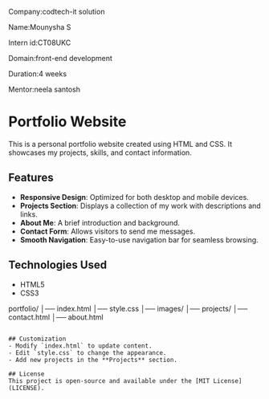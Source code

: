 Company:codtech-it solution
 
 Name:Mounysha S
 
 Intern id:CT08UKC
 
 Domain:front-end development
 
 Duration:4 weeks
 
 Mentor:neela santosh
 
# Portfolio Website

This is a personal portfolio website created using HTML and CSS. It showcases my projects, skills, and contact information.

## Features
- **Responsive Design**: Optimized for both desktop and mobile devices.
- **Projects Section**: Displays a collection of my work with descriptions and links.
- **About Me**: A brief introduction and background.
- **Contact Form**: Allows visitors to send me messages.
- **Smooth Navigation**: Easy-to-use navigation bar for seamless browsing.

## Technologies Used
- HTML5
- CSS3


portfolio/
│── index.html
│── style.css
│── images/
│── projects/
│── contact.html
│── about.html
```

## Customization
- Modify `index.html` to update content.
- Edit `style.css` to change the appearance.
- Add new projects in the **Projects** section.

## License
This project is open-source and available under the [MIT License](LICENSE).


